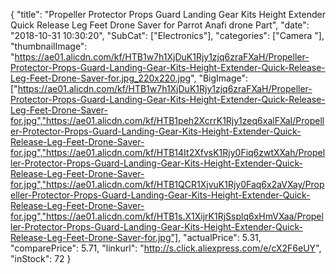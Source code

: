 {
	"title": "Propeller Protector Props Guard Landing Gear Kits Height Extender Quick Release Leg Feet Drone Saver for Parrot Anafi drone Part",
	"date": "2018-10-31 10:30:20",
	"SubCat": ["Electronics"],
	"categories": ["Camera "],
	"thumbnailImage": "https://ae01.alicdn.com/kf/HTB1w7h1XjDuK1Rjy1zjq6zraFXaH/Propeller-Protector-Props-Guard-Landing-Gear-Kits-Height-Extender-Quick-Release-Leg-Feet-Drone-Saver-for.jpg_220x220.jpg",
	"BigImage": ["https://ae01.alicdn.com/kf/HTB1w7h1XjDuK1Rjy1zjq6zraFXaH/Propeller-Protector-Props-Guard-Landing-Gear-Kits-Height-Extender-Quick-Release-Leg-Feet-Drone-Saver-for.jpg","https://ae01.alicdn.com/kf/HTB1peh2XcrrK1Rjy1zeq6xalFXaI/Propeller-Protector-Props-Guard-Landing-Gear-Kits-Height-Extender-Quick-Release-Leg-Feet-Drone-Saver-for.jpg","https://ae01.alicdn.com/kf/HTB14It2XfvsK1Rjy0Fiq6zwtXXah/Propeller-Protector-Props-Guard-Landing-Gear-Kits-Height-Extender-Quick-Release-Leg-Feet-Drone-Saver-for.jpg","https://ae01.alicdn.com/kf/HTB1QCR1XjvuK1Rjy0Faq6x2aVXay/Propeller-Protector-Props-Guard-Landing-Gear-Kits-Height-Extender-Quick-Release-Leg-Feet-Drone-Saver-for.jpg","https://ae01.alicdn.com/kf/HTB1s.X1XijrK1RjSsplq6xHmVXaa/Propeller-Protector-Props-Guard-Landing-Gear-Kits-Height-Extender-Quick-Release-Leg-Feet-Drone-Saver-for.jpg"],
	"actualPrice": 5.31,
	"comparePrice": 5.71,
	"linkurl": "http://s.click.aliexpress.com/e/cX2F6eUY",
	"inStock": 72
}
